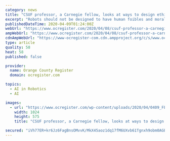 ```yaml
---
category: news
title: "CSUF professor, a Carnegie fellow, looks at ways to design ethical robots"
excerpt: "Robots should not be designed to have human foibles and moral failings, she said. “Robots with the most advanced artificial intelligence will far surpass human beings in their intellectual capacities,” she wrote in the paper “What Kind of Virtuous Robots Do We Want? A Proposal for Confucian Robotic Ethics.” “If they are not at the ..."
publishedDateTime: 2020-04-09T01:24:00Z
webUrl: "https://www.ocregister.com/2020/04/08/csuf-professor-a-carnegie-fellow-looks-at-ways-to-design-ethical-robots/"
ampWebUrl: "https://www.ocregister.com/2020/04/08/csuf-professor-a-carnegie-fellow-looks-at-ways-to-design-ethical-robots/amp/"
cdnAmpWebUrl: "https://www-ocregister-com.cdn.ampproject.org/c/s/www.ocregister.com/2020/04/08/csuf-professor-a-carnegie-fellow-looks-at-ways-to-design-ethical-robots/amp/"
type: article
quality: 58
heat: 58
published: false

provider:
  name: Orange County Register
  domain: ocregister.com

topics:
  - AI in Robotics
  - AI

images:
  - url: "https://www.ocregister.com/wp-content/uploads/2020/04/0409_FEA_OCR-Z-CSF-L-16x9-1-1.jpg?w=1024&h=575"
    width: 1024
    height: 575
    title: "CSUF professor, a Carnegie fellow, looks at ways to design ethical robots"

secured: "iVh77ER+kr6Jz6FagBnsOMvvK/MkX45aoz1dq17fM6UXvb61Tgnxh9obm0AGBvbcYM4Aya/rhp9QcIbUA5tAyxRlllw8cKhZ2AP+J4B23UHw111T7lTlE6yLdwGkgdxFxJJE/CUHjxlFeN688CsTBTsjWC8wdlF3nC42F6g46Z+7PZQyDLTfmxDojWqtF7yV9rwEgnyd9SKklGPc6a0CIhLNw3FH/Iq/8hL2yyrS4yZntczqNrsx+NhwvwS3+Lnhqzn/toNCwwf2XWaOc7/NaWZ1lhwuZIjY8VKHl6pPBO/IbPcIjYRzIlCBCp3/69IeD4nN1n0rcsag+gvkaZ7p//MBGNaf0oCNJBMQgE/j1+7NxTBP2Bw+UIjJSyb+vDas4Wb7hmr+hpC0d4uecShbUj66rcZqADZeoVHvGdUhGdwXHPAQPC8YDWaaJ81BhY7NEQbVb4avolRU5gqb7+EpgLJvYVwVS9brCJvKZ/TY6/I=;z/SjP4H2YfnGC5bWSqDLhw=="
---
```


